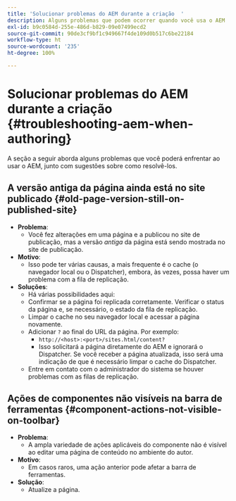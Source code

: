 ```yaml
---
title: 'Solucionar problemas do AEM durante a criação  '
description: Alguns problemas que podem ocorrer quando você usa o AEM
exl-id: b9c0584d-255e-486d-b829-09e07499ecd2
source-git-commit: 90de3cf9bf1c949667f4de109d0b517c6be22184
workflow-type: ht
source-wordcount: '235'
ht-degree: 100%

---
```


# Solucionar problemas do AEM durante a criação   {#troubleshooting-aem-when-authoring}

A seção a seguir aborda alguns problemas que você poderá enfrentar ao usar o AEM, junto com sugestões sobre como resolvê-los.

## A versão antiga da página ainda está no site publicado {#old-page-version-still-on-published-site}

* **Problema**:
   * Você fez alterações em uma página e a publicou no site de publicação, mas a versão *antiga* da página está sendo mostrada no site de publicação.
* **Motivo**:
   * Isso pode ter várias causas, a mais frequente é o cache (o navegador local ou o Dispatcher), embora, às vezes, possa haver um problema com a fila de replicação.
* **Soluções**:
   * Há várias possibilidades aqui:
   * Confirmar se a página foi replicada corretamente. Verificar o status da página e, se necessário, o estado da fila de replicação.
   * Limpar o cache no seu navegador local e acessar a página novamente.
   * Adicionar `?` ao final do URL da página. Por exemplo:
      * `http://<host>:<port>/sites.html/content?`
      * Isso solicitará a página diretamente do AEM e ignorará o Dispatcher. Se você receber a página atualizada, isso será uma indicação de que é necessário limpar o cache do Dispatcher.
   * Entre em contato com o administrador do sistema se houver problemas com as filas de replicação.

## Ações de componentes não visíveis na barra de ferramentas {#component-actions-not-visible-on-toolbar}

* **Problema**:
   * A ampla variedade de ações aplicáveis do componente não é visível ao editar uma página de conteúdo no ambiente do autor. 
* **Motivo**:
   * Em casos raros, uma ação anterior pode afetar a barra de ferramentas.
* **Solução**:
   * Atualize a página.
